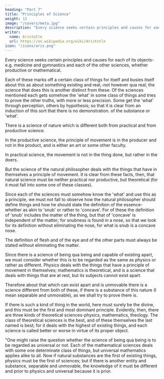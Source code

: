 ```yaml
---
heading: "Part 7"
title: "Principles of Science"
weight: 12
image: "/covers/meta.jpg"
description: "Every science seeks certain principles and causes for each of its objects-e.g. medicine and gymnastics and each of the other sciences, whether productive or mathematical"
writer:
  name: Aristotle 
  url: https://en.wikipedia.org/wiki/Aristotle
icon: "/icons/aris.png"
---
```




Every science seeks certain principles and causes for each of its objects-e.g. medicine and gymnastics and each of the other sciences, whether productive or mathematical. 

Each of these marks off a certain class of things for itself and busies itself about this as about something existing and real,-not however qua real; the science that does this is another distinct from these. Of the sciences mentioned each gets somehow the 'what' in some class of things and tries to prove the other truths, with more or less precision. Some get the 'what' through perception, others by hypothesis; so that it is clear from an induction of this sort that there is no demonstration. of the substance or 'what'.

There is a science of nature which is different both from practical and from productive science. 

In the productive science, the principle of movement is in the producer and not in the product, and is either an art or some other faculty. 

In practical science, the movement is not in the thing done, but rather in the doers. 

But the science of the natural philosopher deals with the things that have in themselves a principle of movement. It is clear from these facts, then, that natural science must be neither practical nor productive, but theoretical (for it must fall into some one of these classes). 

Since each of the sciences must somehow know the 'what' and use this as a principle, we must not fall to observe how the natural philosopher should define things and how he should state the definition of the essence-whether as akin to 'snub' or rather to 'concave'. For of these the definition of 'snub' includes the matter of the thing, but that of 'concave' is independent of the matter; for snubness is found in a nose, so that we look for its definition without eliminating the nose, for what is snub is a concave nose. 

The definition of flesh and of the eye and of the other parts must always be stated without eliminating the matter.

Since there is a science of being qua being and capable of existing apart, we must consider whether this is to be regarded as the same as physics or rather as different. Physics deals with the things that have a principle of movement in themselves; mathematics is theoretical, and is a science that deals with things that are at rest, but its subjects cannot exist apart. 

Therefore about that which can exist apart and is unmovable there is a science different from both of these, if there is a substance of this nature (I mean separable and unmovable), as we shall try to prove there is. 

If there is such a kind of thing in the world, here must surely be the divine, and this must be the first and most dominant principle. Evidently, then, there are three kinds of theoretical sciences-physics, mathematics, theology. The class of theoretical sciences is the best, and of these themselves the last named is best; for it deals with the highest of existing things, and each science is called better or worse in virtue of its proper object.

"One might raise the question whether the science of being qua being is to be regarded as universal or not. Each of the mathematical sciences deals with some one determinate class of things, but universal mathematics applies alike to all. Now if natural substances are the first of existing things, physics must be the first of sciences; but if there is another entity and substance, separable and unmovable, the knowledge of it must be different and prior to physics and universal because it is prior.
